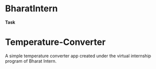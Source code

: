 # BharatIntern
**Task**
# Temperature-Converter
A simple temperature converter app created under the virtual internship program of Bharat Intern.

